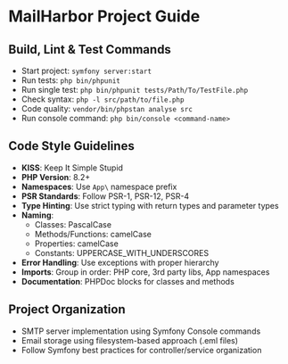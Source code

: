 # MailHarbor Project Guide

## Build, Lint & Test Commands
- Start project: `symfony server:start`
- Run tests: `php bin/phpunit`
- Run single test: `php bin/phpunit tests/Path/To/TestFile.php`
- Check syntax: `php -l src/path/to/file.php`
- Code quality: `vendor/bin/phpstan analyse src`
- Run console command: `php bin/console <command-name>`

## Code Style Guidelines
- **KISS**: Keep It Simple Stupid
- **PHP Version**: 8.2+
- **Namespaces**: Use `App\` namespace prefix
- **PSR Standards**: Follow PSR-1, PSR-12, PSR-4
- **Type Hinting**: Use strict typing with return types and parameter types
- **Naming**: 
  - Classes: PascalCase
  - Methods/Functions: camelCase
  - Properties: camelCase
  - Constants: UPPERCASE_WITH_UNDERSCORES
- **Error Handling**: Use exceptions with proper hierarchy
- **Imports**: Group in order: PHP core, 3rd party libs, App namespaces
- **Documentation**: PHPDoc blocks for classes and methods

## Project Organization
- SMTP server implementation using Symfony Console commands
- Email storage using filesystem-based approach (.eml files)
- Follow Symfony best practices for controller/service organization
